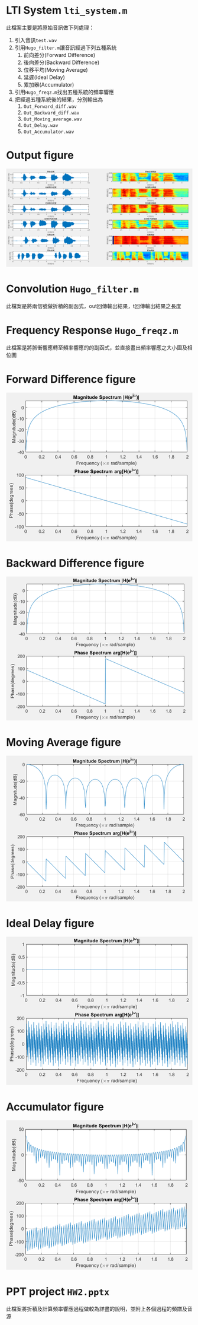 # LTI System `lti_system.m`

此檔案主要是將原始音訊做下列處理：

1. 引入音訊`test.wav`
2. 引用`Hugo_filter.m`讓音訊經過下列五種系統
	1. 前向差分(Forward Difference)
	2. 後向差分(Backward Difference)
	3. 位移平均(Moving Average)
	4. 延遲(Ideal Delay)
	5. 累加器(Accumulator)
3. 引用`Hugo_freqz.m`找出五種系統的頻率響應
4. 把經過五種系統後的結果，分別輸出為
	1. `Out_Forward_diff.wav`
	2. `Out_Backward_diff.wav`
	3. `Out_Moving_average.wav`
	4. `Out_Delay.wav`
	5. `Out_Accumulator.wav`

# Output figure
![alt_text](https://github.com/t106360145/DSP_HW2/blob/master/Y.PNG)

# Convolution `Hugo_filter.m`

此檔案是將兩信號做折積的副函式，out回傳輸出結果，t回傳輸出結果之長度

# Frequency Response `Hugo_freqz.m`

此檔案是將脈衝響應轉至頻率響應的的副函式，並直接畫出頻率響應之大小圖及相位圖

# Forward Difference figure
![alt_text](https://github.com/t106360145/DSP_HW2/blob/master/h122.PNG)

# Backward Difference figure
![alt_text](https://github.com/t106360145/DSP_HW2/blob/master/h22.PNG)

# Moving Average figure
![alt_text](https://github.com/t106360145/DSP_HW2/blob/master/h32.PNG)

# Ideal Delay figure
![alt_text](https://github.com/t106360145/DSP_HW2/blob/master/h42.PNG)

# Accumulator figure
![alt_text](https://github.com/t106360145/DSP_HW2/blob/master/h52.PNG)

# PPT project `HW2.pptx`

此檔案將折積及計算頻率響應過程做較為詳盡的說明，並附上各個過程的頻譜及音源
